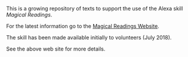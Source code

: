 This is a growing repository of texts to support the use of the Alexa skill *Magical Readings*.  
  
For the latest information go to the [Magical Readings Website](http://www.magical-readings.com).

The skill has been made available initially to volunteers (July 2018).  

See the above web site for more details.
